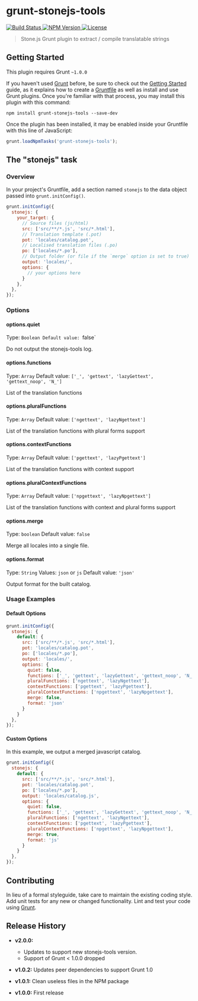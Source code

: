 # grunt-stonejs-tools

[ ![Build Status](https://api.travis-ci.org/flozz/grunt-stonejs-tools.svg?branch=master) ](https://travis-ci.org/flozz/grunt-stonejs-tools)
[ ![NPM Version](http://img.shields.io/npm/v/grunt-stonejs-tools.svg?style=flat) ](https://www.npmjs.com/package/grunt-stonejs-tools)
[ ![License](http://img.shields.io/badge/license-BSD--3--Clause-blue.svg?style=flat) ](https://github.com/flozz/grunt-stonejs-tools/blob/master/LICENSE-BSD-3-Clause)

> Stone.js Grunt plugin to extract / compile translatable strings


## Getting Started

This plugin requires Grunt `~1.0.0`

If you haven't used [Grunt](http://gruntjs.com/) before, be sure to check out the [Getting Started](http://gruntjs.com/getting-started) guide, as it explains how to create a [Gruntfile](http://gruntjs.com/sample-gruntfile) as well as install and use Grunt plugins. Once you're familiar with that process, you may install this plugin with this command:

```shell
npm install grunt-stonejs-tools --save-dev
```

Once the plugin has been installed, it may be enabled inside your Gruntfile with this line of JavaScript:

```js
grunt.loadNpmTasks('grunt-stonejs-tools');
```


## The "stonejs" task

### Overview

In your project's Gruntfile, add a section named `stonejs` to the data object passed into `grunt.initConfig()`.

```js
grunt.initConfig({
  stonejs: {
    your_target: {
      // Source files (js/html)
      src: ['src/**/*.js', 'src/*.html'],
      // Translation template (.pot)
      pot: 'locales/catalog.pot',
      // Localised translation files (.po)
      po: ['locales/*.po'],
      // Output folder (or file if the `merge` option is set to true)
      output: 'locales/',
      options: {
        // your options here
      }
    },
  },
});
```


### Options

#### options.quiet

Type: `Boolean
Default value: `false`

Do not output the stonejs-tools log.


#### options.functions

Type: `Array`
Default value: `['_', 'gettext', 'lazyGettext', 'gettext_noop', 'N_']`

List of the translation functions


#### options.pluralFunctions

Type: `Array`
Default value: `['ngettext', 'lazyNgettext']`

List of the translation functions with plural forms support


#### options.contextFunctions

Type: `Array`
Default value: `['pgettext', 'lazyPgettext']`

List of the translation functions with context support


#### options.pluralContextFunctions

Type: `Array`
Default value: `['npgettext', 'lazyNpgettext']`

List of the translation functions with context and plural forms support


#### options.merge

Type: `boolean`
Default value: `false`

Merge all locales into a single file.


#### options.format

Type: `String`
Values: `json` or `js`
Default value: `'json'`

Output format for the built catalog.


### Usage Examples

#### Default Options

```js
grunt.initConfig({
  stonejs: {
    default: {
      src: ['src/**/*.js', 'src/*.html'],
      pot: 'locales/catalog.pot',
      po: ['locales/*.po'],
      output: 'locales/',
      options: {
        quiet: false,
        functions: ['_', 'gettext', 'lazyGettext', 'gettext_noop', 'N_'],
        pluralFunctions: ['ngettext', 'lazyNgettext'],
        contextFunctions: ['pgettext', 'lazyPgettext'],
        pluralContextFunctions: ['npgettext', 'lazyNpgettext'],
        merge: false,
        format: 'json'
      }
    }
  },
});
```


#### Custom Options

In this example, we output a merged javascript catalog.

```js
grunt.initConfig({
  stonejs: {
    default: {
      src: ['src/**/*.js', 'src/*.html'],
      pot: 'locales/catalog.pot',
      po: ['locales/*.po'],
      output: 'locales/catalog.js',
      options: {
        quiet: false,
        functions: ['_', 'gettext', 'lazyGettext', 'gettext_noop', 'N_'],
        pluralFunctions: ['ngettext', 'lazyNgettext'],
        contextFunctions: ['pgettext', 'lazyPgettext'],
        pluralContextFunctions: ['npgettext', 'lazyNpgettext'],
        merge: true,
        format: 'js'
      }
    }
  },
});
```


## Contributing

In lieu of a formal styleguide, take care to maintain the existing coding style. Add unit tests for any new or changed functionality. Lint and test your code using [Grunt](http://gruntjs.com/).


## Release History

* **v2.0.0:**

  * Updates to support new stonejs-tools version.
  * Support of Grunt < 1.0.0 dropped

* **v1.0.2:** Updates peer dependencies to support Grunt 1.0
* **v1.0.1:** Clean useless files in the NPM package
* **v1.0.0:** First release
